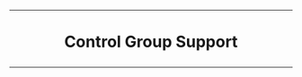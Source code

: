 ---------------------------------------------------------------------------------
# <p align='center'> Control Group Support </p>
---------------------------------------------------------------------------------
